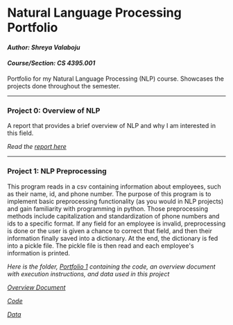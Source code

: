 # Natural Language Processing Portfolio

#### *Author: Shreya Valaboju*
#### *Course/Section: CS 4395.001*


Portfolio for my Natural Language Processing (NLP) course. Showcases the projects done throughout the semester.

--------------------------------------------------------------------------------
### Project 0: Overview of NLP
A report that provides a brief overview of NLP and why I am interested in this field. 


*Read the [report here](Overview_of_NLP.pdf)*

--------------------------------------------------------------------------------
### Project 1: NLP Preprocessing
This program reads in a csv containing information about employees, such as their name, id, and phone number.
The purpose of this program is to implement basic preprocessing functionality (as you would in NLP projects) and gain familiarity with programming in python. Those preprocessing methods include capitalization and standardization of phone numbers and ids to a specific format. If any field for an employee is invalid, preprocessing is done or the user is given a chance to correct that field, and then their information finally saved into a dictionary. At the end, the dictionary is fed into a pickle file. The pickle file is then read and each employee's information is printed.

*Here is the folder, [Portfolio 1](Portfolio1) containing the code, an overview document with execution instructions, and data used in this project*

*[Overview Document](Portfolio1/overview_portfolio1.txt)*

*[Code](Portfolio1/main.py)*

*[Data](Portfolio1/data/data.csv)*
